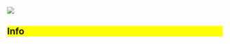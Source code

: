 <img src="https://capsule-render.vercel.app/api?type=waving&color=000000&height=300&section=header&text=안녕하세요%20KT%20Wiz%20프로젝트%202팀%20김부넷%20입니다!😁&fontSize=40" />

<div style="background-color: yellow;"><h2>Info</h2></div>
